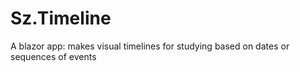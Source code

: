 # Sz.Timeline

A blazor app: makes visual timelines for studying based on dates or sequences of events
